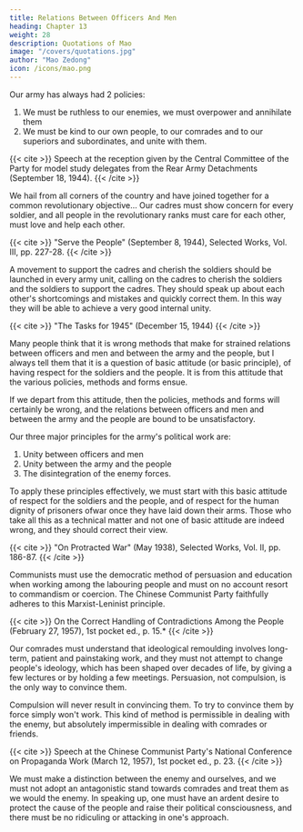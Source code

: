 ```yaml
---
title: Relations Between Officers And Men
heading: Chapter 13
weight: 28
description: Quotations of Mao
image: "/covers/quotations.jpg"
author: "Mao Zedong"
icon: /icons/mao.png
---
```



Our army has always had 2 policies:

1. We must be ruthless to our enemies, we must overpower and annihilate them
2. We must be kind to our own people, to our comrades and to our superiors and subordinates, and unite with them.

{{< cite >}}
Speech at the reception given by the Central Committee of the Party for model study delegates from the Rear Army Detachments (September 18, 1944).
{{< /cite >}}


We hail from all corners of the country and have joined together for a common revolutionary objective… Our cadres must show concern for every soldier, and all people in the revolutionary ranks must care for each other, must love and help each other.

{{< cite >}}
"Serve the People" (September 8, 1944), Selected Works, Vol. III, pp. 227-28.
{{< /cite >}}

A movement to support the cadres and cherish the soldiers should be launched in every army unit, calling on the cadres to cherish the soldiers and the soldiers to support the cadres. They should speak up about each other's shortcomings and mistakes and quickly correct them. In this way they will be able to achieve a very good internal unity.

{{< cite >}}
"The Tasks for 1945" (December 15, 1944)
{{< /cite >}}

Many people think that it is wrong methods that make for strained relations between officers and men and between the army and the people, but I always tell them that it is a question of basic attitude (or basic principle), of having respect for the soldiers and the people. It is from this attitude that the various policies, methods and forms ensue. 

If we depart from this attitude, then the policies, methods and forms will certainly be wrong, and the relations between officers and men and between the army and the people are bound to be unsatisfactory. 

Our three major principles for the army's political work are:

1. Unity between officers and men
2. Unity between the army and the people
3. The disintegration of the enemy forces. 

To apply these principles effectively, we must start with this basic attitude of respect for the soldiers and the people, and of respect for the human dignity of prisoners ofwar once they have laid down their arms. Those who take all this as a technical matter and not one of basic attitude are indeed wrong, and they should correct their view.

{{< cite >}}
"On Protracted War" (May 1938), Selected Works, Vol. II, pp. 186-87.
{{< /cite >}}

Communists must use the democratic method of persuasion and education when working among the labouring people and must on no account resort to commandism or coercion. The Chinese Communist Party faithfully adheres to this Marxist-Leninist principle.

{{< cite >}}
On the Correct Handling of Contradictions Among the People (February 27, 1957), 1st pocket ed., p. 15.*
{{< /cite >}}

Our comrades must understand that ideological remoulding involves long-term, patient and painstaking work, and they must not attempt to change people's ideology, which has been shaped over decades of life, by giving a few lectures or by holding a few meetings. Persuasion, not compulsion, is the only way to convince them. 

Compulsion will never result in convincing them. To try to convince them by force simply won't work. This kind of method is permissible in dealing with the enemy, but absolutely impermissible in
dealing with comrades or friends.

{{< cite >}}
Speech at the Chinese Communist Party's National Conference on Propaganda Work (March 12, 1957), 1st pocket ed., p. 23.
{{< /cite >}}

We must make a distinction between the enemy and ourselves, and we must not adopt an antagonistic stand towards comrades and treat them as we would the enemy. In speaking up, one must have an ardent desire to protect the cause of the people and raise their political consciousness, and there must be
no ridiculing or attacking in one's approach.
